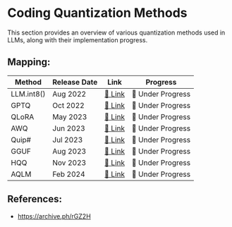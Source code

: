 # Coding Quantization Methods

This section provides an overview of various quantization methods used in LLMs, along with their implementation progress.

## Mapping:

| Method  | Release Date | Link | Progress |
|---------|-------------|------|-----------|
| LLM.int8() | Aug 2022 | [🔗 Link](https://huggingface.co/blog/hf-bitsandbytes-integration) | 🚧 Under Progress |
| GPTQ | Oct 2022 | [🔗 Link](https://arxiv.org/abs/2210.17323) | 🚧 Under Progress |
| QLoRA | May 2023 | [🔗 Link](https://arxiv.org/abs/2305.14314) | 🚧 Under Progress |
| AWQ | Jun 2023 | [🔗 Link](https://arxiv.org/abs/2306.00978) | 🚧 Under Progress |
| Quip# | Jul 2023 | [🔗 Link](https://arxiv.org/abs/2307.13304) | 🚧 Under Progress |
| GGUF | Aug 2023 | [🔗 Link](https://github.com/ggerganov/llama.cpp/pull/2333) | 🚧 Under Progress |
| HQQ | Nov 2023 | [🔗 Link](https://arxiv.org/abs/2311.07678) | 🚧 Under Progress |
| AQLM | Feb 2024 | [🔗 Link](https://arxiv.org/abs/2402.07634) | 🚧 Under Progress |








## References:
* https://archive.ph/rGZ2H



